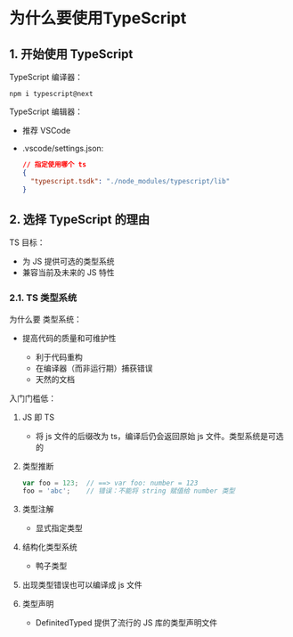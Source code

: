 # 为什么要使用TypeScript

## 1. 开始使用 TypeScript

TypeScript 编译器：

```shell
npm i typescript@next
```

TypeScript 编辑器：

* 推荐 VSCode
* .vscode/settings.json:

    ```json
    // 指定使用哪个 ts
    {
      "typescript.tsdk": "./node_modules/typescript/lib"
    }
    ```

## 2. 选择 TypeScript 的理由

TS 目标：

* 为 JS 提供可选的类型系统
* 兼容当前及未来的 JS 特性

### 2.1. TS 类型系统

为什么要 类型系统：

* 提高代码的质量和可维护性

    * 利于代码重构
    * 在编译器（而非运行期）捕获错误
    * 天然的文档

入门门槛低：

1. JS 即 TS

    * 将 js 文件的后缀改为 ts，编译后仍会返回原始 js 文件。类型系统是可选的

2. 类型推断

    ```javascript
    var foo = 123;  // ==> var foo: number = 123
    foo = 'abc';    // 错误：不能将 string 赋值给 number 类型
    ```

3. 类型注解

    * 显式指定类型

4. 结构化类型系统

    * 鸭子类型

5. 出现类型错误也可以编译成 js 文件

6. 类型声明

    * DefinitedTyped 提供了流行的 JS 库的类型声明文件



